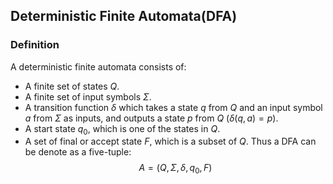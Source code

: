 ## Deterministic Finite Automata(DFA)
### Definition
A deterministic finite automata consists of:
- A finite set of states $Q$.
- A finite set of input symbols $\Sigma$.
- A transition function $\delta$ which takes a state $q$ from $Q$ and an input symbol $a$ from $\Sigma$ as inputs, and outputs a state $p$ from $Q$  ($\delta(q, a) = p$).
- A start state $q_0$, which is one of the states in $Q$.
- A set of final or accept state $F$, which is a subset of $Q$.
Thus a DFA can be denote as a five-tuple:
$$
A = (Q, \Sigma , \delta , q_0, F)
$$

